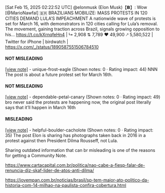 [Sat Feb 15, 2025 02:22:52 UTC] @elonmusk (Elon Musk)【𝗕】: Wow [@MarioNawfal] 🇧🇷 BRAZILIANS MOBILIZE: MASS PROTESTS IN 120 CITIES DEMAND LULA’S IMPEACHMENT A nationwide wave of protests is set for March 16, with demonstrators in 120 cities calling for Lula’s removal.  The movement, gaining traction across Brazil, signals growing opposition to his… https://t.co/kXrnqfeHn4 | ↳ 2,908 ⇅ 7,789 ♥ 49,900 🡕 5,580,522 | Twitter for iPhone | birdwatch | https://x.com/_/status/1890587551506784510

#### NOT MISLEADING

[[view note]](https://x.com/i/birdwatch/n/1890616323509559735) - unique-frost-eagle (Shown notes: 0 · Rating impact: 44)
NNN
The post is about a future protest set for March 16th.

#### NOT MISLEADING

[[view note]](https://x.com/i/birdwatch/n/1890611285206741067) - dependable-petal-canary (Shown notes: 0 · Rating impact: 49)
bro never said the protests are happening now, the original post literally says that it’ll happen in March 16th

#### MISLEADING

[[view note]](https://x.com/i/birdwatch/n/1890608947436089708) - helpful-boulder-cacholote (Shown notes: 0 · Rating impact: 35)
The post Elon is sharing has photographs taken back in 2016 in a protest against then President Dilma Rousseff, not Lula.

Sharing outdated information that can br misleading is one of the reasons for getting a Community Note.

https://www.cartacapital.com.br/politica/nao-cabe-a-fiesp-falar-de-renuncia-diz-skaf-lider-de-atos-anti-dilma/

https://jovempan.com.br/noticias/brasil/sp-tem-maior-ato-politico-da-historia-com-14-milhao-na-paulista-confira-cobertura.html
